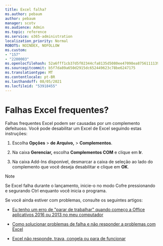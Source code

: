 ```yaml
---
title: Excel falha?
ms.author: pebaum
author: pebaum
manager: scotv
ms.audience: Admin
ms.topic: reference
ms.service: o365-administration
localization_priority: Normal
ROBOTS: NOINDEX, NOFOLLOW
ms.custom:
- "157"
- "2200003"
ms.openlocfilehash: 52a6fff1cb37d5f02344cfa8135d5080ee47098ea87561111390acaf4201b30d
ms.sourcegitcommit: b5f7da89a650d2915dc652449623c78be6247175
ms.translationtype: MT
ms.contentlocale: pt-BR
ms.lasthandoff: 08/05/2021
ms.locfileid: "53918455"
---
```

# <a name="frequent-excel-crashes"></a>Falhas Excel frequentes?

Falhas frequentes Excel podem ser causadas por um complemento defeituoso. Você pode desabilitar um Excel de Excel seguindo estas instruções:
  
1. Escolha **Opções** \> **de Arquivo,** \> **Complementos**.

2. Na caixa **Gerenciar,** escolha **Complementos COM** e clique em **Ir**.

3. Na caixa Add-Ins disponível, desmarcar a caixa de seleção ao lado do complemento que você deseja desabilitar e clique em **OK**.

> [!NOTE]
> Se Excel falha durante o lançamento, inicie-o no modo Cofre pressionando e segurando Ctrl enquanto você inicia o programa.
  
Se você ainda estiver com problemas, consulte os seguintes artigos:
  
- [Eu tenho um erro de "parar de trabalhar" quando começo a Office aplicativos 2016 ou 2013 no meu computador](https://support.office.com/article/52bd7985-4e99-4a35-84c8-2d9b8301a2fa.aspx)

- [Como solucionar problemas de falha e não responder a problemas com Excel](https://support.microsoft.com/help/2758592/how-to-troubleshoot-crashing-and-not-responding-issues-with-excel)

- [Excel não responde, trava, congela ou para de funcionar](https://support.office.com/article/37e7d3c9-9e84-40bf-a805-4ca6853a1ff4.aspx)
